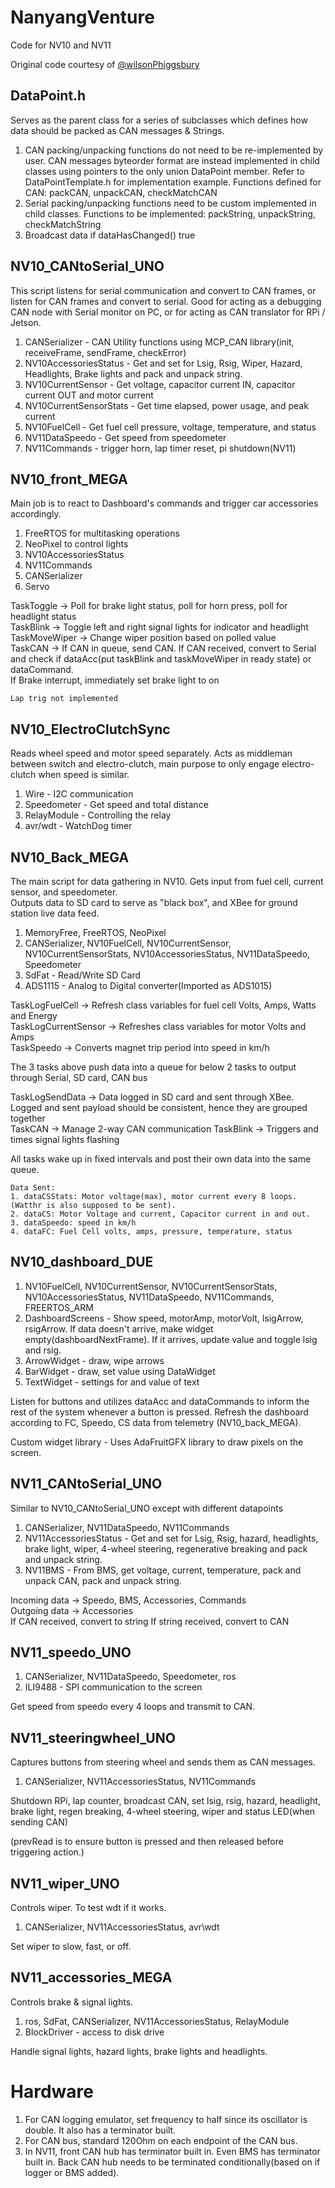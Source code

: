 # NanyangVenture

Code for NV10 and NV11

Original code courtesy of [@wilsonPhiggsbury](https://github.com/wilsonPhiggsbury)

## DataPoint.h

Serves as the parent class for a series of subclasses which defines how data should be packed as CAN messages & Strings.

1. CAN packing/unpacking functions do not need to be re-implemented by user. CAN messages byteorder format are instead implemented in child classes using pointers to the only union DataPoint member. Refer to DataPointTemplate.h for implementation example.
   Functions defined for CAN: packCAN, unpackCAN, checkMatchCAN
2. Serial packing/unpacking functions need to be custom implemented in child classes.
   Functions to be implemented: packString, unpackString, checkMatchString
3. Broadcast data if dataHasChanged() true

## NV10_CANtoSerial_UNO

This script listens for serial communication and convert to CAN frames, or listen for CAN frames and convert to serial.
Good for acting as a debugging CAN node with Serial monitor on PC, or for acting as CAN translator for RPi / Jetson.

1. CANSerializer - CAN Utility functions using MCP_CAN library(init, receiveFrame, sendFrame, checkError)
2. NV10AccessoriesStatus - Get and set for Lsig, Rsig, Wiper, Hazard, Headlights, Brake lights and pack and unpack string.
3. NV10CurrentSensor - Get voltage, capacitor current IN, capacitor current OUT and motor current
4. NV10CurrentSensorStats - Get time elapsed, power usage, and peak current
5. NV10FuelCell - Get fuel cell pressure, voltage, temperature, and status
6. NV11DataSpeedo - Get speed from speedometer
7. NV11Commands - trigger horn, lap timer reset, pi shutdown(NV11)

## NV10_front_MEGA

Main job is to react to Dashboard's commands and trigger car accessories accordingly.

1. FreeRTOS for multitasking operations
2. NeoPixel to control lights
3. NV10AccessoriesStatus
4. NV11Commands
5. CANSerializer
6. Servo

TaskToggle -> Poll for brake light status, poll for horn press, poll for headlight status  
TaskBlink -> Toggle left and right signal lights for indicator and headlight  
TaskMoveWiper -> Change wiper position based on polled value  
TaskCAN -> If CAN in queue, send CAN. If CAN received, convert to Serial and check if dataAcc(put taskBlink and taskMoveWiper in ready state) or dataCommand.  
If Brake interrupt, immediately set brake light to on

`Lap trig not implemented`

## NV10_ElectroClutchSync

Reads wheel speed and motor speed separately. Acts as middleman between switch and electro-clutch, main purpose to only engage electro-clutch when speed is similar.

1. Wire - I2C communication
2. Speedometer - Get speed and total distance
3. RelayModule - Controlling the relay
4. avr/wdt - WatchDog timer

## NV10_Back_MEGA

The main script for data gathering in NV10.
Gets input from fuel cell, current sensor, and speedometer.  
Outputs data to SD card to serve as "black box", and XBee for ground station live data feed.

1. MemoryFree, FreeRTOS, NeoPixel
2. CANSerializer, NV10FuelCell, NV10CurrentSensor, NV10CurrentSensorStats, NV10AccessoriesStatus, NV11DataSpeedo, Speedometer
3. SdFat - Read/Write SD Card
4. ADS1115 - Analog to Digital converter(Imported as ADS1015)

TaskLogFuelCell -> Refresh class variables for fuel cell Volts, Amps, Watts and Energy  
TaskLogCurrentSensor -> Refreshes class variables for motor Volts and Amps  
TaskSpeedo -> Converts magnet trip period into speed in km/h

The 3 tasks above push data into a queue for below 2 tasks to output through Serial, SD card, CAN bus

TaskLogSendData -> Data logged in SD card and sent through XBee. Logged and sent payload should be consistent, hence they are grouped together  
TaskCAN -> Manage 2-way CAN communication
TaskBlink -> Triggers and times signal lights flashing

All tasks wake up in fixed intervals and post their own data into the same queue.

```
Data Sent:
1. dataCSStats: Motor voltage(max), motor current every 8 loops.(Watthr is also supposed to be sent).
2. dataCS: Motor Voltage and current, Capacitor current in and out.
3. dataSpeedo: speed in km/h
4. dataFC: Fuel Cell volts, amps, pressure, temperature, status
```

## NV10_dashboard_DUE

1. NV10FuelCell, NV10CurrentSensor, NV10CurrentSensorStats, NV10AccessoriesStatus, NV11DataSpeedo, NV11Commands, FREERTOS_ARM
2. DashboardScreens - Show speed, motorAmp, motorVolt, lsigArrow, rsigArrow. If data doesn't arrive, make widget empty(dashboardNextFrame). If it arrives, update value and toggle lsig and rsig.
3. ArrowWidget - draw, wipe arrows
4. BarWidget - draw, set value using DataWidget
5. TextWidget - settings for and value of text

Listen for buttons and utilizes dataAcc and dataCommands to inform the rest of the system whenever a button is pressed. Refresh the dashboard according to FC, Speedo, CS data from telemetry (NV10_back_MEGA).

Custom widget library - Uses AdaFruitGFX library to draw pixels on the screen.

## NV11_CANtoSerial_UNO

Similar to NV10_CANtoSerial_UNO except with different datapoints

1. CANSerializer, NV11DataSpeedo, NV11Commands
2. NV11AccessoriesStatus - Get and set for Lsig, Rsig, hazard, headlights, brake light, wiper, 4-wheel steering, regenerative breaking and pack and unpack string.
3. NV11BMS - From BMS, get voltage, current, temperature, pack and unpack CAN, pack and unpack string.

Incoming data -> Speedo, BMS, Accessories, Commands  
Outgoing data -> Accessories  
If CAN received, convert to string
If string received, convert to CAN

## NV11_speedo_UNO

1. CANSerializer, NV11DataSpeedo, Speedometer, ros
2. ILI9488 - SPI communication to the screen

Get speed from speedo every 4 loops and transmit to CAN.

## NV11_steeringwheel_UNO

Captures buttons from steering wheel and sends them as CAN messages.

1. CANSerializer, NV11AccessoriesStatus, NV11Commands

Shutdown RPi, lap counter, broadcast CAN, set lsig, rsig, hazard, headlight, brake light, regen breaking, 4-wheel steering, wiper and status LED(when sending CAN)

(prevRead is to ensure button is pressed and then released before triggering action.)

## NV11_wiper_UNO

Controls wiper. To test wdt if it works.

1. CANSerializer, NV11AccessoriesStatus, avr\wdt

Set wiper to slow, fast, or off.

## NV11_accessories_MEGA

Controls brake & signal lights.

1. ros, SdFat, CANSerializer, NV11AccessoriesStatus, RelayModule
2. BlockDriver - access to disk drive

Handle signal lights, hazard lights, brake lights and headlights.

# Hardware

1. For CAN logging emulator, set frequency to half since its oscillator is double. It also has a terminator built.
2. For CAN bus, standard 120Ohm on each endpoint of the CAN bus.
3. In NV11, front CAN hub has terminator built in. Even BMS has terminator built in. Back CAN hub needs to be terminated conditionally(based on if logger or BMS added).
